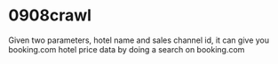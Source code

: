 # 0908crawl

Given two parameters, hotel name and sales channel id, it can give you booking.com hotel price data by doing a search on booking.com
